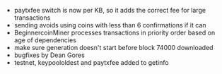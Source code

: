 * paytxfee switch is now per KB, so it adds the correct fee for large transactions
* sending avoids using coins with less than 6 confirmations if it can
* BeginnercoinMiner processes transactions in priority order based on age of dependencies
* make sure generation doesn't start before block 74000 downloaded
* bugfixes by Dean Gores
* testnet, keypoololdest and paytxfee added to getinfo
